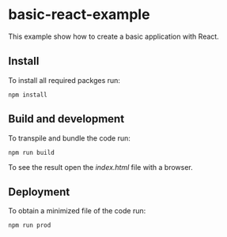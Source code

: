 # basic-react-example

This example show how to create a basic application with React.

## Install

To install all required packges run:
``` 
npm install
```

## Build and development

To transpile and bundle the code run:

``` 
npm run build
``` 

To see the result open the *index.html* file with a browser.

## Deployment

To obtain a minimized file of the code run:

``` 
npm run prod
``` 
